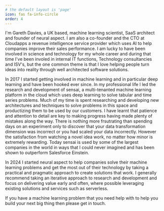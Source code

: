```yaml
---
# the default layout is 'page'
icon: fas fa-info-circle
order: 4
---
```


I'm Gareth Davies, a UK based, machine learning scientist, SaaS architect and founder of neural aspect. I am also a co-founder and the CTO at Cloudapps a revenue intelligence service provider which uses AI to help companies improve their sales performance. I am lucky to have been involved in science and technology for my whole career and during that time I've been involed in internal IT functions, Technology consultancies and ISV's, but the one common theme is that I love helping people turn ideas into reality through well architected software solutions. 

In 2017 I started getting involved in machine learning and in particular deep learning and have been hooked ever since. In my professional life I led the research and development of sensai, a multi-tenanted machine learning platform in the cloud which uses deep learning to solve tabular and time series problems. Much of my time is spent researching and developing new architectures and techniques to solve problems in this space and productizing them to be used by our customers. I have learnt that patience and attention to detail are key to making progress having made plenty of mistakes along the way. There is nothing more frsutrating than spending days on an experiment only to discover that your data transformation dimension was incorrect or you had scaled your data incorrectly. However the satisfaction from watching a novel idea work, no matter how minor is extremely rewarding. Today sensai is used by some of the largest companies in the world in ways that I could never imagined and has been shown to outperform Salesforce Einstein.

In 2024 I started neural aspect to help companies solve their machine learning problems and get the most out of their technology by taking a practical and pragmatic approach to create solutions that work. I generally recommend taking an iterative approach to research and development and focus on delivering value early and often, where possible leveraging existing solutions and services such as serverless. 

If you have a machine learning problem that you need help with to help you build your next big thing then please get in touch.
